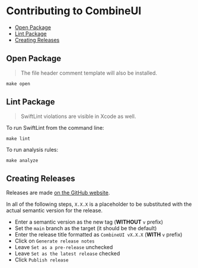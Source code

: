 # Contributing to CombineUI

- [Open Package](#open-package)
- [Lint Package](#lint-package)
- [Creating Releases](#creating-releases)

## Open Package

> The file header comment template will also be installed.

```
make open
```

## Lint Package

> SwiftLint violations are visible in Xcode as well.

To run SwiftLint from the command line:

```
make lint
```

To run analysis rules:

```
make analyze
```

## Creating Releases

Releases are made [on the GitHub website](https://github.com/Tinder/CombineUI/releases/new).

In all of the following steps, `X.X.X` is a placeholder to be substituted with the actual semantic version for the release.

- Enter a semantic version as the new tag (__WITHOUT__ `v` prefix)
- Set the `main` branch as the target (it should be the default)
- Enter the release title formatted as `CombineUI vX.X.X` (__WITH__ `v` prefix)
- Click on `Generate release notes`
- Leave `Set as a pre-release` unchecked
- Leave `Set as the latest release` checked
- Click `Publish release`

